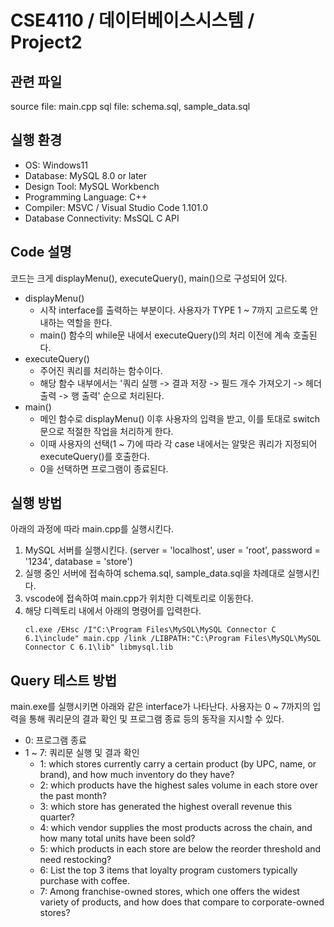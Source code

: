 # CSE4110 / 데이터베이스시스템 / Project2

## 관련 파일
source file: main.cpp
sql file: schema.sql, sample_data.sql

## 실행 환경
- OS: Windows11
- Database: MySQL 8.0 or later
- Design Tool: MySQL Workbench
- Programming Language: C++
- Compiler: MSVC / Visual Studio Code 1.101.0
- Database Connectivity: MsSQL C API

## Code 설명
코드는 크게 displayMenu(), executeQuery(), main()으로 구성되어 있다.
- displayMenu()
  - 시작 interface를 출력하는 부분이다. 사용자가 TYPE 1 ~ 7까지 고르도록 안내하는 역할을 한다.
  - main() 함수의 while문 내에서 executeQuery()의 처리 이전에 계속 호출된다.
- executeQuery()
  - 주어진 쿼리를 처리하는 함수이다.
  - 해당 함수 내부에서는 '쿼리 실행 -> 결과 저장 -> 필드 개수 가져오기 -> 헤더 출력 -> 행 출력' 순으로 처리된다.
- main()
  - 메인 함수로 displayMenu() 이후 사용자의 입력을 받고, 이를 토대로 switch문으로 적절한 작업을 처리하게 한다.
  - 이때 사용자의 선택(1 ~ 7)에 따라 각 case 내에서는 알맞은 쿼리가 지정되어 executeQuery()를 호출한다.
  - 0을 선택하면 프로그램이 종료된다.

## 실행 방법
아래의 과정에 따라 main.cpp를 실행시킨다.
1. MySQL 서버를 실행시킨다. (server = 'localhost', user = 'root', password = '1234', database = 'store')
2. 실행 중인 서버에 접속하여 schema.sql, sample_data.sql을 차례대로 실행시킨다.
3. vscode에 접속하여 main.cpp가 위치한 디렉토리로 이동한다.
4. 해당 디렉토리 내에서 아래의 명령어를 입력한다.
   ```
   cl.exe /EHsc /I"C:\Program Files\MySQL\MySQL Connector C 6.1\include" main.cpp /link /LIBPATH:"C:\Program Files\MySQL\MySQL Connector C 6.1\lib" libmysql.lib
   ```

## Query 테스트 방법
main.exe를 실행시키면 아래와 같은 interface가 나타난다.
사용자는 0 ~ 7까지의 입력을 통해 쿼리문의 결과 확인 및 프로그램 종료 등의 동작을 지시할 수 있다.
- 0: 프로그램 종료
- 1 ~ 7: 쿼리문 실행 및 결과 확인
    - 1: which stores currently carry a certain product (by UPC, name, or brand), and how much inventory do they have?
    - 2: which products have the highest sales volume in each store over the past month?
    - 3: which store has generated the highest overall revenue this quarter?
    - 4: which vendor supplies the most products across the chain, and how many total units have been sold?
    - 5: which products in each store are below the reorder threshold and need restocking?
    - 6: List the top 3 items that loyalty program customers typically purchase with coffee.
    - 7: Among franchise-owned stores, which one offers the widest variety of products, and how does that compare to corporate-owned stores?
